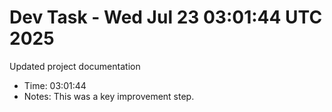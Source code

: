 # Dev Task - Wed Jul 23 03:01:44 UTC 2025
Updated project documentation
- Time: 03:01:44
- Notes: This was a key improvement step.
